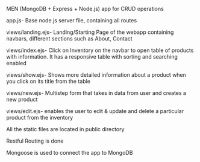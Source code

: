 MEN (MongoDB + Express + Node.js) app for CRUD operations



app.js- Base node.js server file, containing all routes

views/landing.ejs- Landing/Starting Page of the webapp containing navbars, different sections such as About, Contact

views/index.ejs- Click on Inventory on the navbar to open table of products with information. It has a responsive table with sorting and searching enabled

views/show.ejs- Shows more detailed information about a product when you click on its title from the table

views/new.ejs- Multistep form that takes in data from user and creates a new product

views/edit.ejs- enables the user to edit & update and delete a particular product from the inventory



All the static files are located in public directory

Restful Routing is done

Mongoose is used to connect the app to MongoDB

